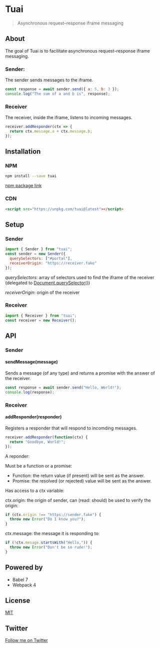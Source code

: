 # Tuai

> Asynchronous request–response iframe messaging

## About

The goal of Tuai is to facilitate asynchronous request–response iframe messaging.

### Sender:

The sender sends messages to the iframe.

```javascript
const response = await sender.send({ a: 5, b: 3 });
console.log("The sum of a and b is", response);
```

### Receiver

The receiver, inside the iframe, listens to incoming messages.

```javascript
receiver.addResponder(ctx => {
  return ctx.message.a + ctx.message.b;
});
```

## Installation

### NPM

```bash
npm install --save tuai
```

[npm package link](https://www.npmjs.com/package/tuai)

### CDN

```html
<script src="https://unpkg.com/tuai@latest"></script>
```

## Setup

### Sender

```javascript
import { Sender } from "tuai";
const sender = new Sender({
  querySelectors: ["#portal"],
  receiverOrigin: "https://receiver.fake"
});
```

_querySelectors_: array of selectors used to find the iframe of the receiver (delegated to [Document.querySelector()](https://developer.mozilla.org/en-US/docs/Web/API/Document/querySelector))

_receiverOrigin_: origin of the receiver

### Receiver

```javascript
import { Receiver } from "tuai";
const receiver = new Receiver();
```

## API

### Sender

#### sendMessage(message)

Sends a message (of any type) and returns a promise with the answer of the receiver.

```javascript
const response = await sender.send("Hello, World!");
console.log(response);
```

### Receiver

#### addResponder(responder)

Registers a responder that will respond to incomding messages.

```javascript
receiver.addResponder(function(ctx) {
  return "Goodbye, World!";
});
```

A reponder:

Must be a function or a promise:

- Function: the return value (if present) will be sent as the answer.
- Promise: the resolved (or rejected) value will be sent as the answer.

Has access to a ctx variable:

ctx.origin: the origin of sender, can (read: should) be used to verify the origin:

```javascript
if (ctx.origin !== "https://sender.fake") {
  throw new Error("Do I know you?");
}
```

ctx.message: the message it is responding to:

```javascript
if (!ctx.mesage.startsWith("Hello,")) {
  throw new Error("Don't be so rude!");
}
```

## Powered by

- Babel 7
- Webpack 4

## License

[MIT](http://opensource.org/licenses/MIT)

## Twitter

[Follow me on Twitter](https://twitter.com/KrolsBjorn)
